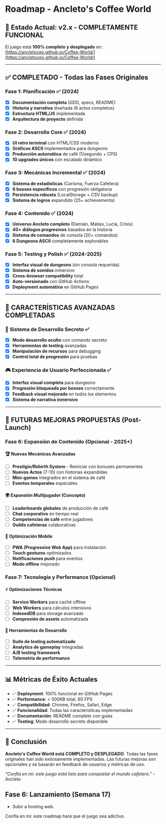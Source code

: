 # Roadmap - Ancleto's Coffee World

## 🎯 **Estado Actual: v2.x - COMPLETAMENTE FUNCIONAL**

El juego está **100% completo y desplegado** en: [https://ancletoceo.github.io/Coffee-World/](https://ancletoceo.github.io/Coffee-World/)

---

## ✅ **COMPLETADO - Todas las Fases Originales**

### Fase 1: Planificación ✅ (2024)

- [x] **Documentación completa** (GDD, specs, README)
- [x] **Historia y narrativa** diseñada (6 actos completos)
- [x] **Estructura HTML/JS** implementada
- [x] **Arquitectura de proyecto** definida

### Fase 2: Desarrollo Core ✅ (2024)

- [x] **UI retro terminal** con HTML/CSS moderno
- [x] **Gráficos ASCII** implementados para dungeons
- [x] **Producción automática** de café (1/segundo + CPS)
- [x] **10 upgrades únicos** con escalado dinámico

### Fase 3: Mecánicas Incremental ✅ (2024)

- [x] **Sistema de estadísticas** (Carisma, Fuerza Cafetera)
- [x] **6 bosses específicos** con progresión obligatoria
- [x] **Persistencia robusta** (LocalStorage + CSV backup)
- [x] **Sistema de logros** expandido (25+ achievements)

### Fase 4: Contenido ✅ (2024)

- [x] **Universo Ancleto completo** (Damián, Matías, Lucía, Crisis)
- [x] **40+ diálogos progresivos** basados en la historia
- [x] **Sistema de comandos** de consola (20+ comandos)
- [x] **6 Dungeons ASCII** completamente explorables

### Fase 5: Testing y Polish ✅ (2024-2025)

- [x] **Interfaz visual de dungeons** (sin consola requerida)
- [x] **Sistema de sonidos** inmersivo
- [x] **Cross-browser compatibility** total
- [x] **Auto-versionado** con GitHub Actions
- [x] **Deployment automático** en GitHub Pages

---

## 🚀 **CARACTERÍSTICAS AVANZADAS COMPLETADAS**

### 🔧 **Sistema de Desarrollo Secreto** ✅

- [x] **Modo desarrollo oculto** con comando secreto
- [x] **Herramientas de testing** avanzadas
- [x] **Manipulación de recursos** para debugging
- [x] **Control total de progresión** para pruebas

### 🎮 **Experiencia de Usuario Perfeccionada** ✅

- [x] **Interfaz visual completa** para dungeons
- [x] **Progresión bloqueada por bosses** correctamente
- [x] **Feedback visual mejorado** en todos los elementos
- [x] **Sistema de narrativa inmersivo**

---

## 🎯 **FUTURAS MEJORAS PROPUESTAS (Post-Launch)**

### Fase 6: Expansión de Contenido (Opcional - 2025+)

#### 🏆 **Nuevas Mecánicas Avanzadas**

- [ ] **Prestigio/Rebirth System** - Reiniciar con bonuses permanentes
- [ ] **Nuevos Actos** (7-10) con historias expandidas
- [ ] **Mini-games** integrados en el sistema de café
- [ ] **Eventos temporales** especiales

#### 🌍 **Expansión Multijugador (Concepto)**

- [ ] **Leaderboards globales** de producción de café
- [ ] **Chat corporativo** en tiempo real
- [ ] **Competencias de café** entre jugadores
- [ ] **Guilds cafeteras** colaborativas

#### 📱 **Optimización Mobile**

- [ ] **PWA (Progressive Web App)** para instalación
- [ ] **Touch gestures** optimizados
- [ ] **Notificaciones push** para eventos
- [ ] **Modo offline** mejorado

### Fase 7: Tecnología y Performance (Opcional)

#### ⚡ **Optimizaciones Técnicas**

- [ ] **Service Workers** para caché offline
- [ ] **Web Workers** para cálculos intensivos
- [ ] **IndexedDB** para storage avanzado
- [ ] **Compresión de assets** automatizada

#### 🔧 **Herramientas de Desarrollo**

- [ ] **Suite de testing automatizado**
- [ ] **Analytics de gameplay** integradas
- [ ] **A/B testing framework**
- [ ] **Telemetría de performance**

---

## 📊 **Métricas de Éxito Actuales**

- ✅ **Deployment**: 100% funcional en GitHub Pages
- ✅ **Performance**: < 500KB total, 60 FPS
- ✅ **Compatibilidad**: Chrome, Firefox, Safari, Edge
- ✅ **Funcionalidad**: Todas las características implementadas
- ✅ **Documentación**: README completo con guías
- ✅ **Testing**: Modo desarrollo secreto disponible

---

## 🎉 **Conclusión**

**Ancleto's Coffee World está COMPLETO y DESPLEGADO**. Todas las fases originales han sido exitosamente implementadas. Las futuras mejoras son opcionales y se basarán en feedback de usuarios y métricas de uso.

*"Confía en mí: este juego está listo para conquistar el mundo cafetero."* - Ancleto

## Fase 6: Lanzamiento (Semana 17)

- Subir a hosting web.

Confía en mí: este roadmap hará que el juego sea adictivo.
